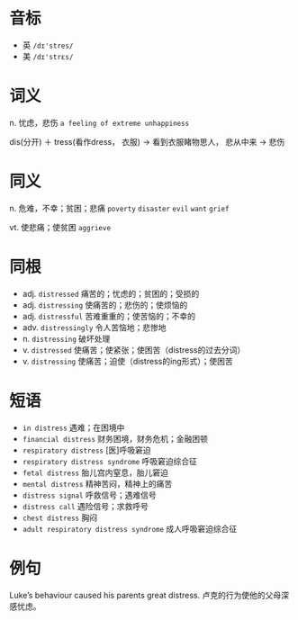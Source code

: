 # 音标

- 英 `/dɪ'stres/`
- 美 `/dɪ'strɛs/`

# 词义

n. 忧虑，悲伤
`a feeling of extreme unhappiness`



dis(分开) ＋ tress(看作dress， 衣服) → 看到衣服睹物思人， 悲从中来 → 悲伤

# 同义

n. 危难，不幸；贫困；悲痛
`poverty` `disaster` `evil` `want` `grief`

vt. 使悲痛；使贫困
`aggrieve`

# 同根

- adj. `distressed` 痛苦的；忧虑的；贫困的；受损的
- adj. `distressing` 使痛苦的；悲伤的；使烦恼的
- adj. `distressful` 苦难重重的；使苦恼的；不幸的
- adv. `distressingly` 令人苦恼地；悲惨地
- n. `distressing` 破坏处理
- v. `distressed` 使痛苦；使紧张；使困苦（distress的过去分词）
- v. `distressing` 使痛苦；迫使（distress的ing形式）；使困苦

# 短语

- `in distress` 遇难；在困境中
- `financial distress` 财务困境，财务危机；金融困顿
- `respiratory distress` [医]呼吸窘迫
- `respiratory distress syndrome` 呼吸窘迫综合征
- `fetal distress` 胎儿宫内窒息，胎儿窘迫
- `mental distress` 精神苦闷，精神上的痛苦
- `distress signal` 呼救信号；遇难信号
- `distress call` 遇险信号；求救呼号
- `chest distress` 胸闷
- `adult respiratory distress syndrome` 成人呼吸窘迫综合征

# 例句

Luke’s behaviour caused his parents great distress.
卢克的行为使他的父母深感忧虑。


